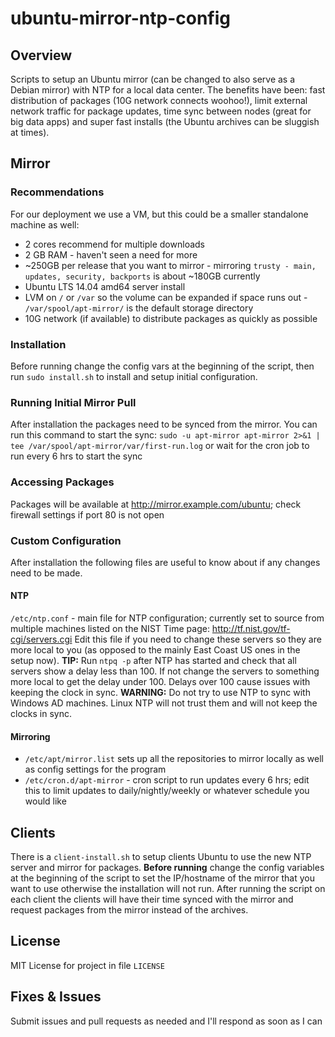 # ubuntu-mirror-ntp-config

## Overview
Scripts to setup an Ubuntu mirror (can be changed to also serve as a Debian mirror) with NTP for a local data center. The benefits have been: fast distribution of packages (10G network connects woohoo!), limit external network traffic for package updates, time sync between nodes (great for big data apps) and super fast installs (the Ubuntu archives can be sluggish at times).

## Mirror
### Recommendations
For our deployment we use a VM, but this could be a smaller standalone machine as well:
* 2 cores recommend for multiple downloads
* 2 GB RAM - haven't seen a need for more
* ~250GB per release that you want to mirror - mirroring `trusty - main, updates, security, backports` is about ~180GB currently
* Ubuntu LTS 14.04 amd64 server install
* LVM on `/` or `/var` so the volume can be expanded if space runs out - `/var/spool/apt-mirror/` is the default storage directory
* 10G network (if available) to distribute packages as quickly as possible

### Installation
Before running change the config vars at the beginning of the script, then run `sudo install.sh` to install and setup initial configuration.

### Running Initial Mirror Pull
After installation the packages need to be synced from the mirror. You can run this command to start the sync: `sudo -u apt-mirror apt-mirror 2>&1 | tee /var/spool/apt-mirror/var/first-run.log` or wait for the cron job to run every 6 hrs to start the sync

### Accessing Packages
Packages will be available at <http://mirror.example.com/ubuntu>; check firewall settings if port 80 is not open

### Custom Configuration
After installation the following files are useful to know about if any changes need to be made.

#### NTP
`/etc/ntp.conf` - main file for NTP configuration; currently set to source from multiple machines listed on the NIST Time page: <http://tf.nist.gov/tf-cgi/servers.cgi> Edit this file if you need to change these servers so they are more local to you (as opposed to the mainly East Coast US ones in the setup now). **TIP:** Run `ntpq -p` after NTP has started and check that all servers show a delay less than 100. If not change the servers to something more local to get the delay under 100. Delays over 100 cause issues with keeping the clock in sync. **WARNING:** Do not try to use NTP to sync with Windows AD machines. Linux NTP will not trust them and will not keep the clocks in sync.

#### Mirroring
* `/etc/apt/mirror.list` sets up all the repositories to mirror locally as well as config settings for the program
* `/etc/cron.d/apt-mirror` - cron script to run updates every 6 hrs; edit this to limit updates to daily/nightly/weekly or whatever schedule you would like

## Clients
There is a `client-install.sh` to setup clients Ubuntu to use the new NTP server and mirror for packages. **Before running** change the config variables at the beginning of the script to set the IP/hostname of the mirror that you want to use otherwise the installation will not run. After running the script on each client the clients will have their time synced with the mirror and request packages from the mirror instead of the archives.

## License
MIT License for project in file `LICENSE`

## Fixes & Issues
Submit issues and pull requests as needed and I'll respond as soon as I can
